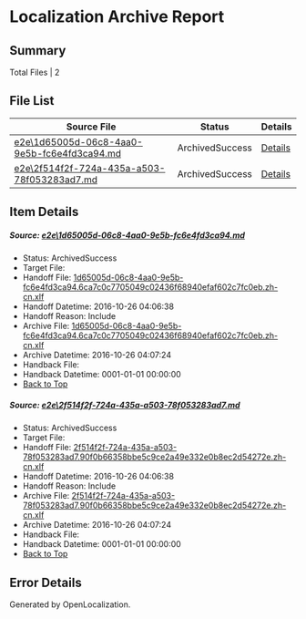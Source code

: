 # <a name='report-top'></a> Localization Archive Report

## Summary
 Total Files | 2

## File List
 Source File | Status | Details 
 ----------- | ------ | ------- 
 [e2e\1d65005d-06c8-4aa0-9e5b-fc6e4fd3ca94.md](https://github.com/OpenLocalizationTestOrg/ol-test0/blob/083c06dd7924a877ec1af328a0885449351a1ab7/e2e/1d65005d-06c8-4aa0-9e5b-fc6e4fd3ca94.md) | ArchivedSuccess | [Details](#434e9cef1911921cd03f76ed82b68c2d86efa8df1)
 [e2e\2f514f2f-724a-435a-a503-78f053283ad7.md](https://github.com/OpenLocalizationTestOrg/ol-test0/blob/083c06dd7924a877ec1af328a0885449351a1ab7/e2e/2f514f2f-724a-435a-a503-78f053283ad7.md) | ArchivedSuccess | [Details](#3eaabb3b9b304aec29394060911ac3f2e594c83e2)

## Item Details
##### <a name='434e9cef1911921cd03f76ed82b68c2d86efa8df1'></a> Source: [e2e\1d65005d-06c8-4aa0-9e5b-fc6e4fd3ca94.md](https://github.com/OpenLocalizationTestOrg/ol-test0/blob/083c06dd7924a877ec1af328a0885449351a1ab7/e2e/1d65005d-06c8-4aa0-9e5b-fc6e4fd3ca94.md)
* Status: ArchivedSuccess
* Target File: 
* Handoff File: [1d65005d-06c8-4aa0-9e5b-fc6e4fd3ca94.6ca7c0c7705049c02436f68940efaf602c7fc0eb.zh-cn.xlf](https://github.com/OpenLocalizationTestOrg/ol-test0-handoff/blob/7429c8395cec793d0d2e8beab86923b0f7c123c4/ol-handoff/OpenLocalizationTestOrg/ol-test0-zhcn/shujia/1d65005d-06c8-4aa0-9e5b-fc6e4fd3ca94.6ca7c0c7705049c02436f68940efaf602c7fc0eb.zh-cn.xlf)
* Handoff Datetime: 2016-10-26 04:06:38
* Handoff Reason: Include
* Archive File: [1d65005d-06c8-4aa0-9e5b-fc6e4fd3ca94.6ca7c0c7705049c02436f68940efaf602c7fc0eb.zh-cn.xlf](https://github.com/OpenLocalizationTestOrg/ol-test0-handoff/blob/5156a171f882d7b1151bd90430cad627e853ee7d/ol-archive/OpenLocalizationTestOrg/ol-test0-zhcn/shujia/1d65005d-06c8-4aa0-9e5b-fc6e4fd3ca94.6ca7c0c7705049c02436f68940efaf602c7fc0eb.zh-cn.xlf)
* Archive Datetime: 2016-10-26 04:07:24
* Handback File: 
* Handback Datetime: 0001-01-01 00:00:00
* [Back to Top](#report-top)

##### <a name='3eaabb3b9b304aec29394060911ac3f2e594c83e2'></a> Source: [e2e\2f514f2f-724a-435a-a503-78f053283ad7.md](https://github.com/OpenLocalizationTestOrg/ol-test0/blob/083c06dd7924a877ec1af328a0885449351a1ab7/e2e/2f514f2f-724a-435a-a503-78f053283ad7.md)
* Status: ArchivedSuccess
* Target File: 
* Handoff File: [2f514f2f-724a-435a-a503-78f053283ad7.90f0b66358bbe5c9ce2a49e332e0b8ec2d54272e.zh-cn.xlf](https://github.com/OpenLocalizationTestOrg/ol-test0-handoff/blob/7429c8395cec793d0d2e8beab86923b0f7c123c4/ol-handoff/OpenLocalizationTestOrg/ol-test0-zhcn/shujia/2f514f2f-724a-435a-a503-78f053283ad7.90f0b66358bbe5c9ce2a49e332e0b8ec2d54272e.zh-cn.xlf)
* Handoff Datetime: 2016-10-26 04:06:38
* Handoff Reason: Include
* Archive File: [2f514f2f-724a-435a-a503-78f053283ad7.90f0b66358bbe5c9ce2a49e332e0b8ec2d54272e.zh-cn.xlf](https://github.com/OpenLocalizationTestOrg/ol-test0-handoff/blob/5156a171f882d7b1151bd90430cad627e853ee7d/ol-archive/OpenLocalizationTestOrg/ol-test0-zhcn/shujia/2f514f2f-724a-435a-a503-78f053283ad7.90f0b66358bbe5c9ce2a49e332e0b8ec2d54272e.zh-cn.xlf)
* Archive Datetime: 2016-10-26 04:07:24
* Handback File: 
* Handback Datetime: 0001-01-01 00:00:00
* [Back to Top](#report-top)


## Error Details

Generated by OpenLocalization.
